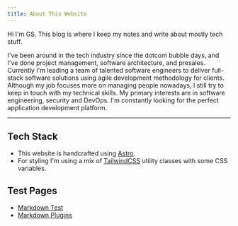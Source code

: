```yaml
---
title: About This Website
---
```

Hi I'm GS. This blog is where I keep my notes and write about mostly tech stuff.

I've been around in the tech industry since the dotcom bubble days, and I've done project management, software architecture, and presales. Currently I'm leading a team of talented software engineers to deliver full-stack software solutions using agile development methodology for clients. Although my job focuses more on managing people nowadays, I still try to keep in touch with my technical skills. My primary interests are in software engineering, security and DevOps. I'm constantly looking for the perfect application development platform.

---

## Tech Stack

- This website is handcrafted using [Astro](https://www.astro.build).
- For styling I'm using a mix of [TailwindCSS](https://www.tailwindcss.com) utility classes with some CSS variables.

## Test Pages

- [Markdown Test](/demo/markdown)
- [Markdown Plugins](/demo/markdown-plugins)

